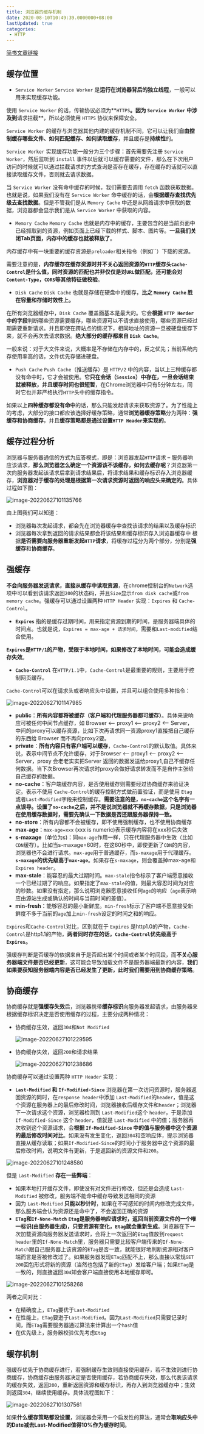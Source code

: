 ```yaml
---
title: 浏览器的缓存机制
date: 2020-08-10T10:49:39.0000000+08:00
lastUpdated: true
categories:
 - HTTP
---
```


[简书文章链接](https://www.jianshu.com/p/54cc04190252)

## **缓存位置**

-   `Service Worker`
`Service Worker` 是**运行在浏览器背后的独立线程**，一般可以用来实现缓存功能。

使用 `Service Worker` 的话，传输协议必须为**`HTTPS`**。因为 `Service Worker` 中涉及到**请求拦截**，所以必须使用 `HTTPS` 协议来保障安全。

`Service Worker` 的缓存与浏览器其他内建的缓存机制不同，它可以让我们**自由控制缓存哪些文件、如何匹配缓存、如何读取缓存**，并且缓存是**持续性**的。

`Service Worker` 实现缓存功能一般分为三个步骤：首先需要先注册 `Service Worker`，然后监听到 `install` 事件以后就可以缓存需要的文件，那么在下次用户访问的时候就可以通过拦截请求的方式查询是否存在缓存，存在缓存的话就可以直接读取缓存文件，否则就去请求数据。

当 `Service Worker` 没有命中缓存的时候，我们需要去调用 `fetch` 函数获取数据。也就是说，如果我们没有在 `Service Worker` 命中缓存的话，会**根据缓存查找优先级去查找数据**。但是不管我们是从 `Memory Cache` 中还是从网络请求中获取的数据，浏览器都会显示我们是从 `Service Worker` 中获取的内容。
-   `Memory Cache`
`Memory Cache` 也就是内存中的缓存，主要包含的是当前页面中已经抓取到的资源，例如页面上已经下载的样式、脚本、图片等。**一旦我们关闭Tab页面，内存中的缓存也就被释放了**。

内存缓存中有一块重要的缓存资源是`preloader`相关指令（例如\`<link rel="prefetch">`）下载的资源。

需要注意的是，**内存缓存在缓存资源时并不关心返回资源的`HTTP`缓存头`Cache-Control`是什么值，同时资源的匹配也并非仅仅是对`URL`做匹配，还可能会对`Content-Type`，`CORS`等其他特征做校验**。
-   `Disk Cache`
`Disk Cache` 也就是存储在硬盘中的缓存，**比之 `Memory Cache` 胜在容量和存储时效性上。**

在所有浏览器缓存中，`Disk Cache` 覆盖面基本是最大的。它会**根据 `HTTP Herder` 中的字段**判断哪些资源需要缓存，哪些资源可以不请求直接使用，哪些资源已经过期需要重新请求。并且即使在跨站点的情况下，相同地址的资源一旦被硬盘缓存下来，就不会再次去请求数据。**绝大部分的缓存都来自 `Disk Cache`**。

一般来说：对于大文件来说，大概率是不存储在内存中的，反之优先；当前系统内存使用率高的话，文件优先存储进硬盘。
-   `Push Cache`
`Push Cache`（推送缓存）是 `HTTP/2` 中的内容，当以上三种缓存都没有命中时，它才会被使用。**它只在会话（`Session`）中存在，一旦会话结束就被释放，并且缓存时间也很短暂**，在Chrome浏览器中只有5分钟左右，同时它也并非严格执行`HTTP`头中的缓存指令。

如果以上**四种缓存都没有命中**的话，那么只能发起请求来获取资源了。为了性能上的考虑，大部分的接口都应该选择好缓存策略，通常**浏览器缓存策略**分为两种：**强缓存和协商缓存**，并且**缓存策略都是通过设置`HTTP Header`来实现的**。

## **缓存过程分析**

浏览器与服务器通信的方式为应答模式，即是：浏览器发起`HTTP`请求 – 服务器响应该请求，**那么浏览器怎么确定一个资源该不该缓存，如何去缓存呢**？浏览器第一次向服务器发起该请求后拿到请求结果后，将请求结果和缓存标识存入浏览器缓存，**浏览器对于缓存的处理是根据第一次请求资源时返回的响应头来确定的**。具体过程如下图：

![image-20220627101135766](./img/image-20220627101135766.png)

由上图我们可以知道：

-   浏览器每次发起请求，都会先在浏览器缓存中查找该请求的结果以及缓存标识
-   浏览器每次拿到返回的请求结果都会将该结果和缓存标识存入浏览器缓存中
根据**是否需要向服务器重新发起`HTTP`请求**，将缓存过程分为两个部分，分别是**强缓存**和**协商缓存**。

## **强缓存**

**不会向服务器发送请求，直接从缓存中读取资源**，在chrome控制台的`Network`选项中可以看到该请求返回`200`的状态码，并且`Size`显示`from disk cache`或`from memory cache`。强缓存可以通过设置两种 `HTTP Header` 实现：`Expires` 和 `Cache-Control`。

-   **`Expires`**
指的是缓存过期时间，用来指定资源到期的时间，是服务器端具体的时间点。也就是说，`Expires = max-age + 请求时间`，需要和`Last-modified`结合使用。

**`Expires`是`HTTP/1`的产物，受限于本地时间，如果修改了本地时间，可能会造成缓存失效**。

-   **`Cache-Control`**
在`HTTP/1.1`中，`Cache-Control`是最重要的规则，主要用于控制网页缓存。

`Cache-Control`可以在请求头或者响应头中设置，并且可以组合使用多种指令：

![image-20220627101147985](./img/image-20220627101147985.png)
-   **public**：**所有内容都将被缓存（客户端和代理服务器都可缓存）**。具体来说响应可被任何中间节点缓存，如 Browser \<-- proxy1 \<-- proxy2 \<-- Server，中间的proxy可以缓存资源，比如下次再请求同一资源proxy1直接把自己缓存的东西给 Browser 而不再向proxy2要。
-   **private**：**所有内容只有客户端可以缓存**，`Cache-Control`的默认取值。具体来说，表示中间节点不允许缓存，对于Browser \<-- proxy1 \<-- proxy2 \<-- Server，proxy 会老老实实把Server 返回的数据发送给proxy1,自己不缓存任何数据。当下次Browser再次请求时proxy会做好请求转发而不是自作主张给自己缓存的数据。
-   **no-cache**：客户端缓存内容，是否使用缓存则需要经过协商缓存来验证决定。表示不使用 `Cache-Control`的缓存控制方式做前置验证，而是使用 `Etag` 或者`Last-Modified`字段来控制缓存。**需要注意的是，`no-cache`这个名字有一点误导。设置了`no-cache`之后，并不是说浏览器就不再缓存数据，只是浏览器在使用缓存数据时，需要先确认一下数据是否还跟服务器保持一致。**
-   **no-store**：所有内容都不会被缓存，即不使用强制缓存，也不使用协商缓存
-   **max-age**：`max-age=xxx` (xxx is numeric)表示缓存内容将在xxx秒后失效
-   **s-maxage**（单位为s)：同`max-age`作用一样，只在代理服务器中生效（比如`CDN`缓存）。比如当s-maxage=60时，在这60秒中，即使更新了`CDN`的内容，浏览器也不会进行请求。`max-age`用于普通缓存，而`s-maxage`用于代理缓存。**`s-maxage`的优先级高于`max-age`**。如果存在`s-maxage`，则会覆盖掉max-age和`Expires header`。
-   **max-stale**：能容忍的最大过期时间。`max-stale`指令标示了客户端愿意接收一个已经过期了的响应。如果指定了`max-stale`的值，则最大容忍时间为对应的秒数。如果没有指定，那么说明浏览器愿意接收任何`age`的响应（`age`表示响应由源站生成或确认的时间与当前时间的差值）。
-   **min-fresh**：能够容忍的最小新鲜度。`min-fresh`标示了客户端不愿意接受新鲜度不多于当前的`age`加上`min-fresh`设定的时间之和的响应。

`Expires`和`Cache-Control`对比，区别就在于 `Expires` 是http1.0的产物，`Cache-Control`是http1.1的产物，**两者同时存在的话，`Cache-Control`优先级高于`Expires`。**

强缓存判断是否缓存的依据来自于是否超出某个时间或者某个时间段，而**不关心服务器端文件是否已经更新**，这可能会导致加载文件不是服务器端最新的内容，**我们如果要获知服务器端内容是否已经发生了更新，**此时我们需要用到**协商缓存策略**。

## **协商缓存**

协商缓存就是**强缓存失效**后，浏览器携带**缓存标识**向服务器发起请求，由服务器来根据缓存标识决定是否使用缓存的过程，主要分成两种情况：

- 协商缓存生效，返回`304`和`Not Modified`

  ![image-20220627101229595](./img/image-20220627101229595.png)

- 协商缓存失效，返回`200`和请求结果

  ![image-20220627101238686](./img/image-20220627101238686.png)

协商缓存可以通过设置两种 `HTTP Header` 实现：
-   **`Last-Modified` 和 `If-Modified-Since`**
浏览器在第一次访问资源时，服务器返回资源的同时，在`response header`中添加 `Last-Modified`的`header`，值是这个资源在服务器上的最后修改时间，浏览器接收后缓存文件和`header`；浏览器下一次请求这个资源，浏览器检测到 `Last-Modified`这个 `header`，于是添加 `If-Modified-Since` 这个 `header`，值就是 `Last-Modified` 中的值；服务器再次收到这个资源请求，会**根据 `If-Modified-Since` 中的值与服务器中这个资源的最后修改时间对比**。如果没有发生变化，返回`304`和空响应体，提示浏览器直接从缓存读取；如果`If-Modified-Since`的时间小于服务器中这个资源的最后修改时间，说明文件有更新，于是返回新的资源文件和`200`。

![image-20220627101248580](./img/image-20220627101248580.png)

但是 `Last-Modified` **存在一些弊端**：
-   如果本地打开缓存文件，即使没有对文件进行修改，但还是会造成 `Last-Modified` 被修改，服务端不能命中缓存导致发送相同的资源
-   因为 `Last-Modified` **只能以秒计时**，如果在不可感知的时间内修改完成文件，那么服务端会认为资源还是命中了，不会返回正确的资源
-   **`ETag`和`If-None-Match`**
**`Etag`是服务器响应请求时，返回当前资源文件的一个唯一标识(由服务器生成)，只要资源有变化，`Etag`就会重新生成**。浏览器在下一次加载资源向服务器发送请求时，会将上一次返回的`Etag`值放到`request header`里的`If-None-Match`里，服务器只需要比较客户端传来的`If-None-Match`跟自己服务器上该资源的`ETag`是否一致，就能很好地判断资源相对客户端而言是否被修改过了。如果服务器发现`ETag`匹配不上，那么直接以常规`GET 200`回包形式将新的资源（当然也包括了新的`ETag`）发给客户端；如果`ETag`是一致的，则直接返回`304`知会客户端直接使用本地缓存即可。

![image-20220627101258268](./img/image-20220627101258268.png)

两者之间对比：
-   在精确度上，`ETag`要优于`Last-Modified`
-   在性能上，`ETag`要逊于`Last-Modified`。因为`Last-Modified`只需要记录时间，而`ETag`需要服务器通过算法来计算出一个`hash`值
-   在优先级上，服务器校验优先考虑`Etag`

## **缓存机制**

强缓存优先于协商缓存进行，若强制缓存生效则直接使用缓存，若不生效则进行协商缓存，协商缓存由服务器决定是否使用缓存，若协商缓存失效，那么代表该请求的缓存失效，返回`200`，重新返回资源和缓存标识，再存入到浏览器缓存中；生效则返回`304`，继续使用缓存。具体流程图如下：

![image-20220627101307561](./img/image-20220627101307561.png)

如果**什么缓存策略都没设置**，浏览器会采用一个启发性的算法，通常会**取响应头中的Date减去Last-Modified值得10%作为缓存时间**。
